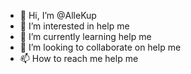 - 👋 Hi, I’m @AlleKup
- 👀 I’m interested in help me
- 🌱 I’m currently learning help me
- 💞️ I’m looking to collaborate on help me
- 📫 How to reach me help me
